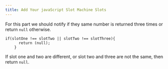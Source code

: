 ```yaml
---
title: Add Your javaScript Slot Machine Slots
---
```

For this part we should notify if they same number is returned three times or return `null` otherwise.

    if(slotOne !== slotTwo || slotTwo !== slotThree){
          return (null);
        }

If slot one and two are different, or slot two and three are not the same, then return `null`.